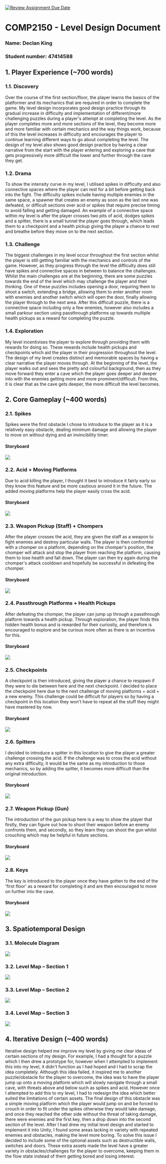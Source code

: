 [![Review Assignment Due Date](https://classroom.github.com/assets/deadline-readme-button-24ddc0f5d75046c5622901739e7c5dd533143b0c8e959d652212380cedb1ea36.svg)](https://classroom.github.com/a/YyUO0xtt)
# COMP2150  - Level Design Document
### Name: Declan King
### Student number: 47414588

## 1. Player Experience (~700 words)

### 1.1. Discovery
Over the course of the first section/floor, the player learns the basics of the platformer and its mechanics that are required in order to complete the game. My level design incorporates good design practice through its gradual increase in difficulty and implementation of different/more challenging puzzles during a player's attempt at completing the level. As the player completes more and more sections of the level, they become more and more familiar with certain mechanics and the way things work, because of this the level increases in difficulty and encourages the player to continue learning different ways to go about completing the level. The design of my level also shows good design practice by having a clear narrative from the start with the player entering and exploring a cave that gets progressively more difficult the lower and further through the cave they get.

### 1.2. Drama
To show the intensity curve in my level, I utilised spikes in difficulty and also connective spaces where the player can rest for a bit before getting back into the fight. The difficulty spikes include having multiple enemies in the same space, a spawner that creates an enemy as soon as the last one was defeated, or difficult sections over acid or spikes that require precise timing to avoid falling and getting damaged. An example of a connective space within my level is after the player crosses two pits of acid, dodges spikes and a spitter, there is a small tunnel the player goes through, which leads them to a checkpoint and a health pickup giving the player a chance to rest and breathe before they move on to the next section.

### 1.3. Challenge
The biggest challenges in my level occur throughout the first section whilst the player is still getting familiar with the mechanics and controls of the game. However, as they progress through the level the difficulty does still have spikes and connective spaces in between to balance the challenges. Whilst the main challenges are at the beginning, there are some puzzles towards the end of the level which may challenge the player and their thinking. One of these puzzles includes opening a door, requiring them to shoot a switch, extending a bridge, allowing them to enter another room with enemies and another switch which will open the door, finally allowing the player through to the next area. After this difficult puzzle, there is a connective space including only a few enemies, however also includes a small parkour section using passthrough platforms up towards multiple health pickups as a reward for completing the puzzle.

### 1.4. Exploration
My level incentivises the player to explore through providing them with rewards for doing so. These rewards include health pickups and checkpoints which aid the player in their progression throughout the level. The design of my level creates distinct and memorable spaces by having a clear narrative the player moves through. At the beginning of the level, the player walks out and sees the pretty and colourful background, then as they move forward they enter a cave which the player goes deeper and deeper into with the enemies getting more and more prominent/difficult. From this, it is clear that as the cave gets deeper, the more difficult the level becomes. 

## 2. Core Gameplay (~400 words)

### 2.1. Spikes
Spikes were the first obstacle I chose to introduce to the player as it is a relatively easy obstacle, dealing minimum damage and allowing the player to move on without dying and an invincibility timer.
#### Storyboard
![](DocImages/Spikes.png)

### 2.2. Acid + Moving Platforms
Due to acid killing the player, I thought it best to introduce it fairly early so they know this feature and be more cautious around it in the future. The added moving platforms help the player easily cross the acid.
#### Storyboard
![](DocImages/MovingPlatform+Acid.png)

### 2.3. Weapon Pickup (Staff) + Chompers
After the player crosses the acid, they are given the staff as a weapon to fight enemies and destroy particular walls. The player is then confronted with a chomper on a platform, depending on the chomper's position, the chomper will attack and stop the player from reaching the platform, causing them to lose health and fall down. The player can then try again during the chomper's attack cooldown and hopefully be successful in defeating the chomper.
#### Storyboard
![](DocImages/Staff+Chomper.png)

### 2.4. Passthrough Platforms + Health Pickups
After defeating the chomper, the player can jump up through a passthrough platform towards a health pickup. Through exploration, the player finds this hidden health bonus and is rewarded for their curiosity, and therefore is encouraged to explore and be curious more often as there is an incentive for this.
#### Storyboard
![](DocImages/Passthrough+Health.png)

### 2.5. Checkpoints
A checkpoint is then introduced, giving the player a chance to respawn if they were to die between here and the next checkpoint. I decided to place the checkpoint here due to the next challenge of moving platforms + acid + a new enemy. This challenge could be difficult for players so by having a checkpoint in this location they won't have to repeat all the stuff they might have mastered by now.
#### Storyboard
![](DocImages/Checkpoint.png)

### 2.6. Spitters
I decided to introduce a spitter in this location to give the player a greater challenge crossing the acid. If the challenge was to cross the acid without any extra difficulty, it would be the same as my introduction to those mechanics, so by adding the spitter, it becomes more difficult than the original introduction.
#### Storyboard
![](DocImages/Spitter.png)

### 2.7. Weapon Pickup (Gun)
The introduction of the gun pickup here is a way to show the player that firstly, they can figure out how to shoot their weapon before an enemy confronts them, and secondly, so they learn they can shoot the gun whilst crouching which may be helpful in future sections.
#### Storyboard
![](DocImages/Gun.png)

### 2.8. Keys
The key is introduced to the player once they have gotten to the end of the 'first floor' as a reward for completing it and are then encouraged to move on further into the cave. 
#### Storyboard
![](DocImages/Key.png)

## 3. Spatiotemporal Design
 
### 3.1. Molecule Diagram
![](DocImages/MoleculeDiagram3.png)

### 3.2. Level Map – Section 1
![](DocImages/Section1.png)

### 3.3.	Level Map – Section 2
![](DocImages/Section2.png)

### 3.4.	Level Map – Section 3
![](DocImages/Section3.png)

## 4. Iterative Design (~400 words)

Iterative design helped me improve my level by giving me clear ideas of certain sections of my design. For example, I had a thought for a puzzle which I then drew a prototype for, however when I attempted to implement this into my level, it didn't function as I had hoped and I had to scrap the idea completely. Although this idea failed, it inspired me to another puzzle/obstacle for the player to overcome, the idea was to have the player jump up onto a moving platform which will slowly navigate through a small cave, with threats above and below such as spikes and acid. However once I attempted to add this to my level, I had to redesign the idea which better suited the limitations of certain assets. The final design of this obstacle was a simple moving platform which the player would jump on and be forced to crouch in order to fit under the spikes otherwise they would take damage, and once they reached the other side without the threat of taking damage, there were enemies and the first key, then a drop down into the second section of the level. After I had drew my initial level design and started to implement it into Unity, I found some areas lacking in variety with repeated enemies and obstacles, making the level more boring. To solve this issue I decided to include some of the optional assets such as destructible walls, switches and doors. These extra assets made the level have a greater variety in obstacles/challenges for the player to overcome, keeping them in the flow state instead of them getting bored and losing interest.
